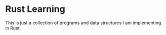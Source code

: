 # Rust Learning

This is just a collection of programs and data structures I am
implementing in Rust.
